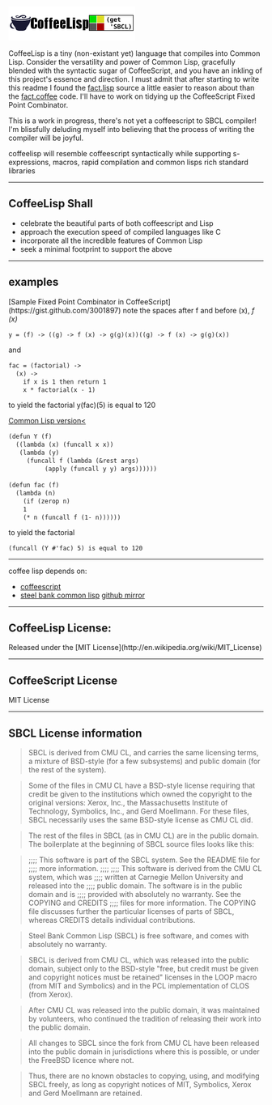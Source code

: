 ![coffee-lisp](https://github.com/victusfate/coffee-lisp/raw/master/CoffeeLisp-logo.png)


CoffeeLisp is a tiny (non-existant yet) language that compiles into Common Lisp. Consider the versatility and power of Common Lisp, gracefully blended with the syntactic sugar of CoffeeScript, and you have an inkling of this project's essence and direction. I must admit that after starting to write this readme I found the [fact.lisp](https://github.com/victusfate/coffee-lisp/raw/master/samples/fact.lisp) source a little easier to reason about than the [fact.coffee](https://github.com/victusfate/coffee-lisp/raw/master/samples/fact.coffee) code. I'll have to work on tidying up the CoffeeScript Fixed Point Combinator.

This is a work in progress, there's not yet a coffeescript to SBCL compiler! I'm blissfully deluding myself into believing that the process of writing the compiler will be joyful.

coffeelisp will resemble coffeescript syntactically while supporting s-expressions, macros, rapid compilation and common lisps rich standard libraries

- - -

<h2>CoffeeLisp Shall</h2> 

 - celebrate the beautiful parts of both coffeescript and Lisp
 - approach the execution speed of compiled languages like C
 - incorporate all the incredible features of Common Lisp 
 - seek a minimal footprint to support the above
 
- - -
<h2>examples</h2>
[Sample Fixed Point Combinator in CoffeeScript](https://gist.github.com/3001897)
note the spaces after f and before (x), <i>f (x)</i>
    
    y = (f) -> ((g) -> f (x) -> g(g)(x))((g) -> f (x) -> g(g)(x))

and

    fac = (factorial) ->
      (x) ->
        if x is 1 then return 1
        x * factorial(x - 1)

to yield the factorial
    y(fac)(5) is equal to 120

[Common Lisp version<](http://rosettacode.org/wiki/Y_combinator#Common_Lisp)

    (defun Y (f) 
      ((lambda (x) (funcall x x)) 
       (lambda (y) 
         (funcall f (lambda (&rest args) 
              (apply (funcall y y) args))))))
     
    (defun fac (f) 
      (lambda (n) 
        (if (zerop n) 
        1 
        (* n (funcall f (1- n))))))

to yield the factorial 

    (funcall (Y #'fac) 5) is equal to 120


- - -

coffee lisp depends on:
 - [coffeescript](https://github.com/jashkenas/coffee-script/)
 - [steel bank common lisp](http://www.sbcl.org/) [github mirror](https://github.com/sbcl/sbcl)
 


- - -
<h2>CoffeeLisp License:</h2> 
Released under the [MIT License](http://en.wikipedia.org/wiki/MIT_License)

- - -
<h2>CoffeeScript License</h2>
MIT License

- - -
<h2>SBCL License information</h2>

> SBCL is derived from CMU CL, and carries the same licensing terms, a mixture of BSD-style (for a few subsystems) and public domain (for the rest of the system).

> Some of the files in CMU CL have a BSD-style license requiring that credit be given to the institutions which owned the copyright to the original versions: Xerox, Inc., the Massachusetts Institute of Technology, Symbolics, Inc., and Gerd Moellmann. For these files, SBCL necessarily uses the same BSD-style license as CMU CL did.

> The rest of the files in SBCL (as in CMU CL) are in the public domain. The boilerplate at the beginning of SBCL source files looks like this:

> ;;;; This software is part of the SBCL system. See the README file for
> ;;;; more information.
> ;;;;
> ;;;; This software is derived from the CMU CL system, which was
> ;;;; written at Carnegie Mellon University and released into the
> ;;;; public domain. The software is in the public domain and is
> ;;;; provided with absolutely no warranty. See the COPYING and CREDITS
> ;;;; files for more information.
> The COPYING file discusses further the particular licenses of parts of SBCL, whereas CREDITS details individual contributions.

> Steel Bank Common Lisp (SBCL) is free software, and comes with
absolutely no warranty.

> SBCL is derived from CMU CL, which was released into the public
domain, subject only to the BSD-style "free, but credit must be given
and copyright notices must be retained" licenses in the LOOP macro
(from MIT and Symbolics) and in the PCL implementation of CLOS (from
Xerox).

> After CMU CL was released into the public domain, it was maintained by
volunteers, who continued the tradition of releasing their work into
the public domain.

> All changes to SBCL since the fork from CMU CL have been released into
the public domain in jurisdictions where this is possible, or under
the FreeBSD licence where not.

> Thus, there are no known obstacles to copying, using, and modifying
SBCL freely, as long as copyright notices of MIT, Symbolics, Xerox and
Gerd Moellmann are retained.
